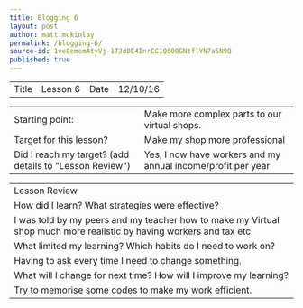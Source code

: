 ```yaml
---
title: Blogging 6
layout: post
author: matt.mckinlay
permalink: /blogging-6/
source-id: 1ve8ememAtyVj-1TJd0E4InrEC1Q600GNtflYN7a5N9Q
published: true
---
```

<table>
  <tr>
    <td>Title</td>
    <td>Lesson 6</td>
    <td>Date</td>
    <td>12/10/16</td>
  </tr>
</table>


<table>
  <tr>
    <td>Starting point:</td>
    <td>Make more complex parts to our virtual shops.</td>
  </tr>
  <tr>
    <td>Target for this lesson?</td>
    <td>Make my shop more professional</td>
  </tr>
  <tr>
    <td>Did I reach my target? 
(add details to "Lesson Review")</td>
    <td>Yes, I now have workers and my annual income/profit per year
</td>
  </tr>
</table>


<table>
  <tr>
    <td>Lesson Review</td>
  </tr>
  <tr>
    <td>How did I learn? What strategies were effective? </td>
  </tr>
  <tr>
    <td>I was told by my peers and my teacher how to make my Virtual shop much more realistic by having workers and tax etc.</td>
  </tr>
  <tr>
    <td>What limited my learning? Which habits do I need to work on? </td>
  </tr>
  <tr>
    <td>Having to ask every time I need to change something.</td>
  </tr>
  <tr>
    <td>What will I change for next time? How will I improve my learning?</td>
  </tr>
  <tr>
    <td>Try to memorise some codes to make my work efficient. </td>
  </tr>
</table>


